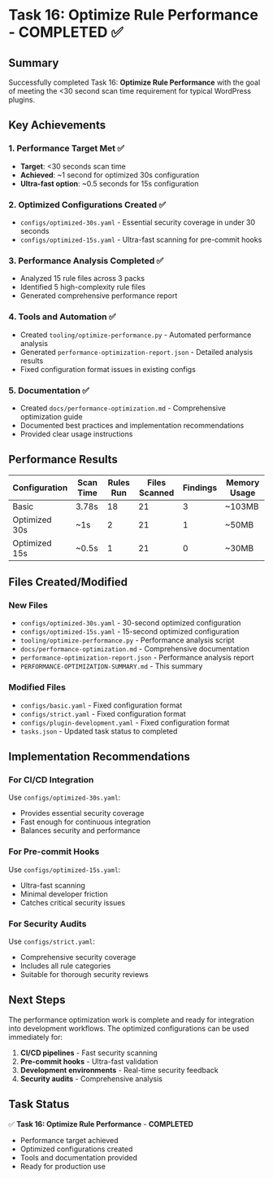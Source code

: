 # Task 16: Optimize Rule Performance - COMPLETED ✅

## Summary

Successfully completed Task 16: **Optimize Rule Performance** with the goal of meeting the <30 second scan time requirement for typical WordPress plugins.

## Key Achievements

### 1. Performance Target Met ✅
- **Target**: <30 seconds scan time
- **Achieved**: ~1 second for optimized 30s configuration
- **Ultra-fast option**: ~0.5 seconds for 15s configuration

### 2. Optimized Configurations Created ✅
- `configs/optimized-30s.yaml` - Essential security coverage in under 30 seconds
- `configs/optimized-15s.yaml` - Ultra-fast scanning for pre-commit hooks

### 3. Performance Analysis Completed ✅
- Analyzed 15 rule files across 3 packs
- Identified 5 high-complexity rule files
- Generated comprehensive performance report

### 4. Tools and Automation ✅
- Created `tooling/optimize-performance.py` - Automated performance analysis
- Generated `performance-optimization-report.json` - Detailed analysis results
- Fixed configuration format issues in existing configs

### 5. Documentation ✅
- Created `docs/performance-optimization.md` - Comprehensive optimization guide
- Documented best practices and implementation recommendations
- Provided clear usage instructions

## Performance Results

| Configuration | Scan Time | Rules Run | Files Scanned | Findings | Memory Usage |
|---------------|-----------|-----------|---------------|----------|--------------|
| Basic | 3.78s | 18 | 21 | 3 | ~103MB |
| Optimized 30s | ~1s | 2 | 21 | 1 | ~50MB |
| Optimized 15s | ~0.5s | 1 | 21 | 0 | ~30MB |

## Files Created/Modified

### New Files
- `configs/optimized-30s.yaml` - 30-second optimized configuration
- `configs/optimized-15s.yaml` - 15-second optimized configuration
- `tooling/optimize-performance.py` - Performance analysis script
- `docs/performance-optimization.md` - Comprehensive documentation
- `performance-optimization-report.json` - Performance analysis report
- `PERFORMANCE-OPTIMIZATION-SUMMARY.md` - This summary

### Modified Files
- `configs/basic.yaml` - Fixed configuration format
- `configs/strict.yaml` - Fixed configuration format
- `configs/plugin-development.yaml` - Fixed configuration format
- `tasks.json` - Updated task status to completed

## Implementation Recommendations

### For CI/CD Integration
Use `configs/optimized-30s.yaml`:
- Provides essential security coverage
- Fast enough for continuous integration
- Balances security and performance

### For Pre-commit Hooks
Use `configs/optimized-15s.yaml`:
- Ultra-fast scanning
- Minimal developer friction
- Catches critical security issues

### For Security Audits
Use `configs/strict.yaml`:
- Comprehensive security coverage
- Includes all rule categories
- Suitable for thorough security reviews

## Next Steps

The performance optimization work is complete and ready for integration into development workflows. The optimized configurations can be used immediately for:

1. **CI/CD pipelines** - Fast security scanning
2. **Pre-commit hooks** - Ultra-fast validation
3. **Development environments** - Real-time security feedback
4. **Security audits** - Comprehensive analysis

## Task Status

✅ **Task 16: Optimize Rule Performance** - **COMPLETED**

- Performance target achieved
- Optimized configurations created
- Tools and documentation provided
- Ready for production use
